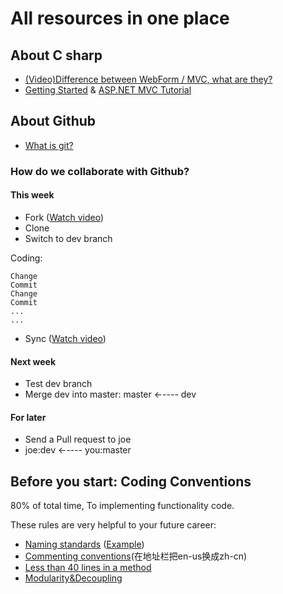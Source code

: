 # All resources in one place

## About C sharp
  - [(Video)Difference between WebForm / MVC, what are they?](http://www.asp.net/aspnet/overview/making-websites-with-aspnet/making-websites-with-aspnet)
  - [Getting Started](http://www.asp.net/mvc/overview/getting-started/introduction/getting-started) & [ASP.NET MVC Tutorial](http://www.w3schools.com/aspnet/mvc_intro.asp)

## About Github
  - [What is git?](https://github.com/sfpprxy/myhub/blob/master/all-in-one/git.pdf)

### How do we collaborate with Github?

#### This week
  - Fork ([Watch video](https://www.youtube.com/watch?v=2LVphXtlJc8))
  - Clone
  - Switch to dev branch

Coding:

    Change
    Commit
    Change
    Commit
    ...
    ...

  - Sync ([Watch video](https://www.youtube.com/watch?v=9u9KYtDtAxQ))

#### Next week
  - Test dev branch
  - Merge dev into master: master ←---- dev

#### For later
  - Send a Pull request to joe
  - joe:dev ←---- you:master

## Before you start: Coding Conventions
80% of total time, To implementing functionality code.  
  
These rules are very helpful to your future career:
  - [Naming standards](https://msdn.microsoft.com/en-us/library/x2dbyw72(v=vs.71).aspx) ([Example](https://raw.githubusercontent.com/sfpprxy/myhub/master/Archive/Project%20C%23%20-%207.png))
  - [Commenting conventions](https://msdn.microsoft.com/en-us/library/ff926074.aspx#Anchor_2)(在地址栏把en-us换成zh-cn)
  - [Less than 40 lines in a method](https://raw.githubusercontent.com/sfpprxy/myhub/master/Archive/Project%20C%23%20-%208.png)
  - [Modularity&Decoupling](http://www.answers.com/Q/What_does_Decoupling_mean_in_Object_Oriented_System)
